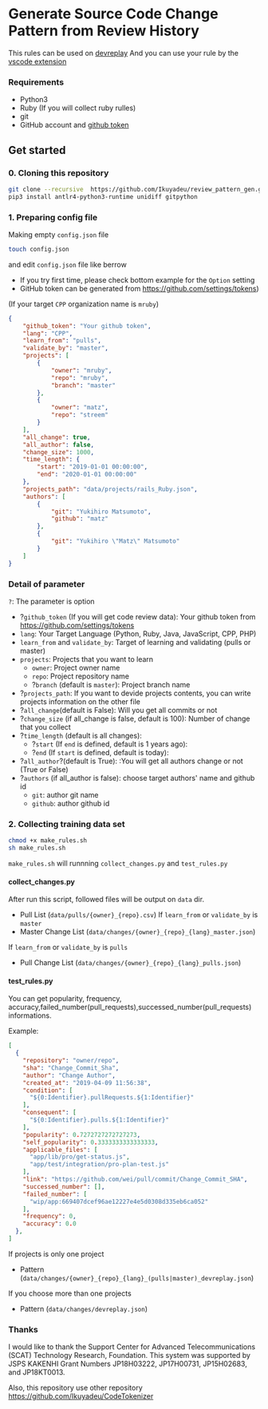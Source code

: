 # Generate Source Code Change Pattern from Review History

This rules can be used on [devreplay](https://www.npmjs.com/package/devreplay)
And you can use your rule by the [vscode extension](https://marketplace.visualstudio.com/items?itemName=Ikuyadeu.devreplay)

### Requirements

* Python3
* Ruby (If you will collect ruby rulles)
* git
* GitHub account and [github token](https://github.com/settings/tokens)

## Get started

### 0. Cloning this repository

```sh
git clone --recursive  https://github.com/Ikuyadeu/review_pattern_gen.git
pip3 install antlr4-python3-runtime unidiff gitpython
```

### 1. Preparing config file

Making empty `config.json` file

```sh
touch config.json
```

and edit `config.json` file like berrow

* If you try first time, please check bottom example for the `Option` setting
* GitHub token can be generated from https://github.com/settings/tokens)

(If your target `CPP` organization name is `mruby`)
```json
{
    "github_token": "Your github token",
    "lang": "CPP",
    "learn_from": "pulls",
    "validate_by": "master",
    "projects": [
        {
            "owner": "mruby",
            "repo": "mruby",
            "branch": "master"
        },
        {
            "owner": "matz",
            "repo": "streem"
        }
    ],
    "all_change": true,
    "all_author": false,
    "change_size": 1000,
    "time_length": {
        "start": "2019-01-01 00:00:00",
        "end": "2020-01-01 00:00:00"
    },
    "projects_path": "data/projects/rails_Ruby.json",
    "authors": [
        {
            "git": "Yukihiro Matsumoto",
            "github": "matz"
        },
        {
            "git": "Yukihiro \"Matz\" Matsumoto"
        }
    ]
}
```


### Detail of parameter

`?`: The parameter is option

* ?`github_token` (If you will get code review data): Your github token from https://github.com/settings/tokens
* `lang`: Your Target Language (Python, Ruby, Java, JavaScript, CPP, PHP)
* `learn_from` and `validate_by`: Target of learning and validating (pulls or master)
* `projects`: Projects that you want to learn
    * `owner`: Project owner name
    * `repo`: Project repository name
    * ?`branch` (default is `master`): Project branch name
* ?`projects_path`: If you want to devide projects contents, you can write projects information on the other file
* ?`all_change`(default is False): Will you get all commits or not
* ?`change_size` (if all_change is false, default is 100):  Number of change that you collect
* ?`time_length` (default is all changes):
    * ?`start` (If `end` is defined, default is 1 years ago):
    * ?`end` (If `start` is defined, default is today):
* ?`all_author`?(default is True): :You will get all authors change or not (True or False) 
* ?`authors` (if all_author is false): choose target authors' name and github id
    * `git`: author git name
    * `github`: author github id


### 2. Collecting training data set

```sh
chmod +x make_rules.sh
sh make_rules.sh
```

`make_rules.sh` will runnning `collect_changes.py` and `test_rules.py`

#### collect_changes.py

After run this script, followed files will be output on `data` dir.

* Pull List (`data/pulls/{owner}_{repo}.csv`)
If `learn_from` or `validate_by` is `master`
* Master Change List (`data/changes/{owner}_{repo}_{lang}_master.json`)

If `learn_from` or `validate_by` is `pulls`
* Pull Change List (`data/changes/{owner}_{repo}_{lang}_pulls.json`)


#### test_rules.py

You can get popularity, frequency, accuracy,failed_number(pull_requests),successed_number(pull_requests) informations.

Example:

```json
[  
  {
    "repository": "owner/repo",
    "sha": "Change_Commit_Sha",
    "author": "Change Author",
    "created_at": "2019-04-09 11:56:38",
    "condition": [
      "${0:Identifier}.pullRequests.${1:Identifier}"
    ],
    "consequent": [
      "${0:Identifier}.pulls.${1:Identifier}"
    ],
    "popularity": 0.7272727272727273,
    "self_popularity": 0.3333333333333333,
    "applicable_files": [
      "app/lib/pro/get-status.js",
      "app/test/integration/pro-plan-test.js"
    ],
    "link": "https://github.com/wei/pull/commit/Change_Commit_SHA",
    "successed_number": [],
    "failed_number": [
      "wip/app:669407dcef96ae12227e4e5d0308d335eb6ca052"
    ],
    "frequency": 0,
    "accuracy": 0.0
  },
]
```
If projects is only one project

* Pattern (`data/changes/{owner}_{repo}_{lang}_(pulls|master)_devreplay.json`)

If you choose more than one projects

* Pattern (`data/changes/devreplay.json`)

### Thanks

I would like to thank the Support Center for Advanced Telecommunications (SCAT) Technology Research, Foundation. This system was supported by JSPS KAKENHI Grant Numbers JP18H03222, JP17H00731, JP15H02683, and JP18KT0013.

Also, this repository use other repository
https://github.com/Ikuyadeu/CodeTokenizer
